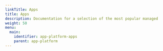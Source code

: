 ```yaml
---
linkTitle: Apps
title: Apps
description: Documentation for a selection of the most popular managed apps by Giant Swarm.
weight: 50
menu:
  main:
    identifier: app-platform-apps
    parent: app-platform
---
```


